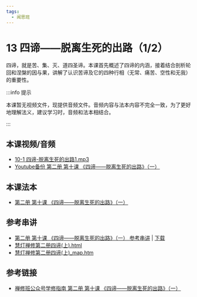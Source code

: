 ```yaml
---
tags:
  - 闻思班
---
```


# 13 四谛——脱离生死的出路（1/2）

四谛，就是苦、集、灭、道四圣谛。本课首先概述了四谛的内涵，接着结合剖析轮回和涅槃的因与果，讲解了认识苦谛及它的四种行相（无常、痛苦、空性和无我）的重要性。

:::info 提示

本课暂无视频文件，现提供音频文件。音频内容与法本内容不完全一致，为了更好地理解法义，建议学习时，音频和法本相结合。

:::

## 本课视频/音频

* [10-1 四谛-脱离生死的出路1.mp3](https://f.huidengchanxiu.net/jmy/%e6%85%a7%e7%81%af%e7%a6%85%e4%bf%ae%e8%af%be/%e6%85%a7%e7%81%af%e7%a6%85%e4%bf%ae%e8%af%be%e7%ac%ac%e4%ba%8c%e5%86%8c/10-1%20%e5%9b%9b%e8%b0%9b-%e8%84%b1%e7%a6%bb%e7%94%9f%e6%ad%bb%e7%9a%84%e5%87%ba%e8%b7%af1.mp3)
* [Youtube备份 第二册 第十课 《四谛——脱离生死的出路》（一）](https://www.youtube.com/watch?v=vR0ZQUNokCc&list=PL7aUyQTIJqAjD33MPzguoKwShqtttVmg9&index=15)

## 本课法本

* [第二册 第十课 《四谛——脱离生死的出路》（一）](/books/b2/2-09)

## 参考串讲

* [第二册 第十课 《四谛——脱离生死的出路》（一） 参考串讲](http://view.officeapps.live.com/op/view.aspx?src=https://f.huidengchanxiu.net/hdv/d/hdcxk/chj/第二册第10课四谛1.pptx) | [下载](https://f.huidengchanxiu.net/hdv/d/hdcxk/chj/第二册第10课四谛1.pptx)
* [慧灯禅修第二册四谛(上).html](https://f.huidengchanxiu.net/hdv/f/up/%E6%85%A7%E7%81%AF%E7%A6%85%E4%BF%AE%E7%AC%AC%E4%BA%8C%E5%86%8C%E5%9B%9B%E8%B0%9B%E4%B8%8A.html)
* [慧灯禅修第二册四谛(上)_map.htm](https://f.huidengchanxiu.net/hdv/f/up/%E6%85%A7%E7%81%AF%E7%A6%85%E4%BF%AE%E7%AC%AC%E4%BA%8C%E5%86%8C%E5%9B%9B%E8%B0%9B%E4%B8%8A_map.html)

## 参考链接

* [禅修班公众号学修指南 第二册 第十课 《四谛——脱离生死的出路》（一）](https://mp.weixin.qq.com/s?__biz=MzI2NTQ1NDcxNg==&mid=100004837&idx=1&sn=78612b025154bde0906875a91f061b50&scene=19#wechat_redirect)
